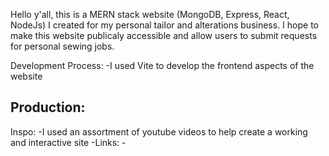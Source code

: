 Hello y'all, this is a MERN stack website (MongoDB, Express, React, NodeJs) I created for my personal tailor and alterations business.
I hope to make this website publicaly accessible and allow users to submit requests for personal sewing jobs.

Development Process:
  -I used Vite to develop the frontend aspects of the website

Production:
  -


Inspo:
  -I used an assortment of youtube videos to help create a working and interactive site
  -Links: 
    -
